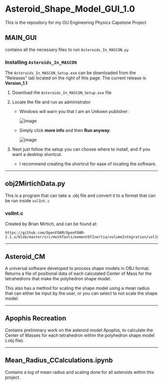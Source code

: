 # Asteroid_Shape_Model_GUI_1.0
This is the repository for my OU Engineering Physics Capstone Project 

## MAIN_GUI

  contains all the necessary files to run `Asteroids_In_MASCON.py`

### Installing `Asteroids_In_MASCON`
  The `Asteroids_In_MASCON_Setup.exe` can be downloaded from the "Releases" tab located on the right of this page.
  The current release is **Version_1.1**

  1. Download the `Asteroids_In_MASCON_Setup.exe` file
  2. Locate the file and run as administrator
      - Windows will warn you that I am an Unkown publisher:
        
        ![image](https://github.com/evan-a-blosser-1/Asteroid_Shape_Model_GUI_1.0/assets/85218360/5bf24413-4d60-49d8-91e0-4affb43f8df8)
        
      - Simply click **more info** and then **Run anyway**:
        
        ![image](https://github.com/evan-a-blosser-1/Asteroid_Shape_Model_GUI_1.0/assets/85218360/0aae3d60-67a4-434b-8a8f-d52984f1683f)
        
3. Next just follow the setup you can choose where to install, and if you want a desktop shortcut.

   - I recommend creating the shortcut for ease of locating the software. 

---

## obj2MirtichData.py
  This is a program that can take a .obj file and convert it to a format that can be run inside `volInt.c`

### volInt.c
  Created by Brian Mirtich, and can be found at:  
  
    https://github.com/OpenFOAM/OpenFOAM-2.1.x/blob/master/src/meshTools/momentOfInertia/volumeIntegration/volInt.c 

---

## Asteroid_CM

  A universal software developed to process shape models in OBJ format. Returns a file of positional data of each calculated Center of Mass for the tetrahedrons that make the polyhedron shape model. 

  This also has a method for scaling the shape model using a mean radius that can either be input by the user, or you can select to not scale the shape model. 

---

## Apophis Recreation

  Contains preliminary work on the asteroid model Apophis, to calculate the Center of Masses for each tetrahedron within the polyhedron shape model (.obj file).

---

## Mean_Radius_CCalculations.ipynb

  Contains a log of mean radius and scaling done for all asteroids within this project.
